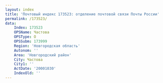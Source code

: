 ```yaml
---
layout: index
title: 'Почтовый индекс 173523: отделение почтовой связи Почты России'
permalink: /173523/
data:
    Index: 173523
    OPSName: Частова
    OPSType: О
    OPSSubm: 173999
    Region: 'Новгородская область'
    Autonom: ''
    Area: 'Новгородский район'
    City: Частова
    City1: ''
    ActDate: '20001030'
    IndexOld: ''
---
```

